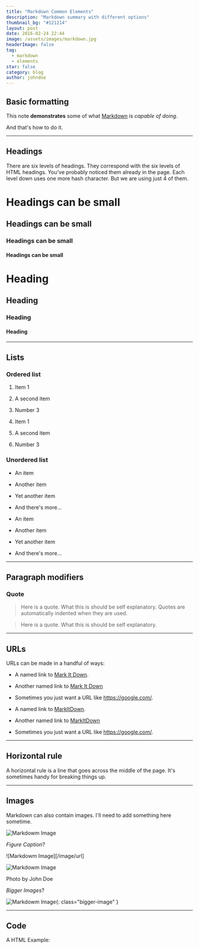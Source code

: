 ```yaml
---
title: "Markdown Common Elements"
description: "Markdown summary with different options"
thumbnail_bg: "#121214"
layout: post
date: 2016-02-24 22:44
image: /assets/images/markdown.jpg
headerImage: false
tag:
  - markdown
  - elements
star: false
category: blog
author: johndoe
---
```


## Basic formatting

This note **demonstrates** some of what [Markdown][1] is _capable of doing_.

And that's how to do it.

---

## Headings

There are six levels of headings. They correspond with the six levels of HTML headings. You've probably noticed them already in the page. Each level down uses one more hash character. But we are using just 4 of them.

# Headings can be small

## Headings can be small

### Headings can be small

#### Headings can be small

# Heading

## Heading

### Heading

#### Heading

---

## Lists

### Ordered list

1. Item 1
2. A second item
3. Number 3

4. Item 1
5. A second item
6. Number 3

### Unordered list

- An item
- Another item
- Yet another item
- And there's more...

- An item
- Another item
- Yet another item
- And there's more...

---

## Paragraph modifiers

### Quote

> Here is a quote. What this is should be self explanatory. Quotes are automatically indented when they are used.

> Here is a quote. What this is should be self explanatory.

---

## URLs

URLs can be made in a handful of ways:

- A named link to [Mark It Down][3].
- Another named link to [Mark It Down](https://google.com/)
- Sometimes you just want a URL like <https://google.com/>.

- A named link to [MarkItDown][3].
- Another named link to [MarkItDown](https://google.com/)
- Sometimes you just want a URL like <https://google.com/>.

---

## Horizontal rule

A horizontal rule is a line that goes across the middle of the page.
It's sometimes handy for breaking things up.

---

## Images

Markdown can also contain images. I'll need to add something here sometime.

![Markdowm Image][5]

_Figure Caption_?

![Markdowm Image][/image/url]

![Markdowm Image][5]

<figcaption class="caption">Photo by John Doe</figcaption>

_Bigger Images_?

![Markdowm Image][5]{: class="bigger-image" }

---

## Code

A HTML Example:

[1]: https://daringfireball.net/projects/markdown/
[2]: https://www.fileformat.info/info/unicode/char/2163/index.htm
[3]: https://daringfireball.net/projects/markdown/basics
[4]: https://daringfireball.net/projects/markdown/syntax
[5]: https://kune.fr/wp-content/uploads/2013/10/ghost-blog.jpg

